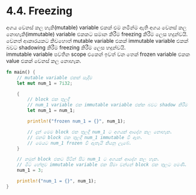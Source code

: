 # 4.4. Freezing

අගය වෙනස් කල හැකි(mutable) variable එකක් එම නමින්ම ඇති අගය වෙනස් කල නොහැකි(immutable) variable එකකට සමාන කිරීම freezing කිරීම ලෙස හදුන්වයි.\
වෙනත් ආකාරයකට කිවහොත් mutable variable එකක් immutable variable එකක් බවට shadowing කිරීම freezing කිරීම ලෙස හදුන්වයි.\
immutable variable පවතින scope එකෙන් ඉවත් වන තෙක් frozen variable එකක value එකක් වෙනස් කල නොහැක.

```rust
fn main() {
    // mutable variable එකක් සෑදීම
    let mut num_1 = 7i32;

    {
        // block එක තුලදී
        // num_1 variable එක immutable variable එක්ක බවට shadow කිරීම
        let num_1 = num_1;

        println!("frozen num_1 = {}", num_1);

        // දැන් මෙම block එක තුලදී num_1 ට අගයක් ආදේශ කල නොහැක.
        // එනම් block එක තුලදී num_1 immutable වී ඇත.
        // මෙයට num_1 frozen වී ඇතැයි කියනු ලැබේ.
    }

    // නමුත් block එකට පිටින් සිට num_1 ට අගයක් ආදේශ කල හැක.
    // මීට හේතුව immutable variable එක සීමා වන්නේ block එක තුලට පමණි.
    num_1 = 3;

    println!("num_1 = {}", num_1);
}
```